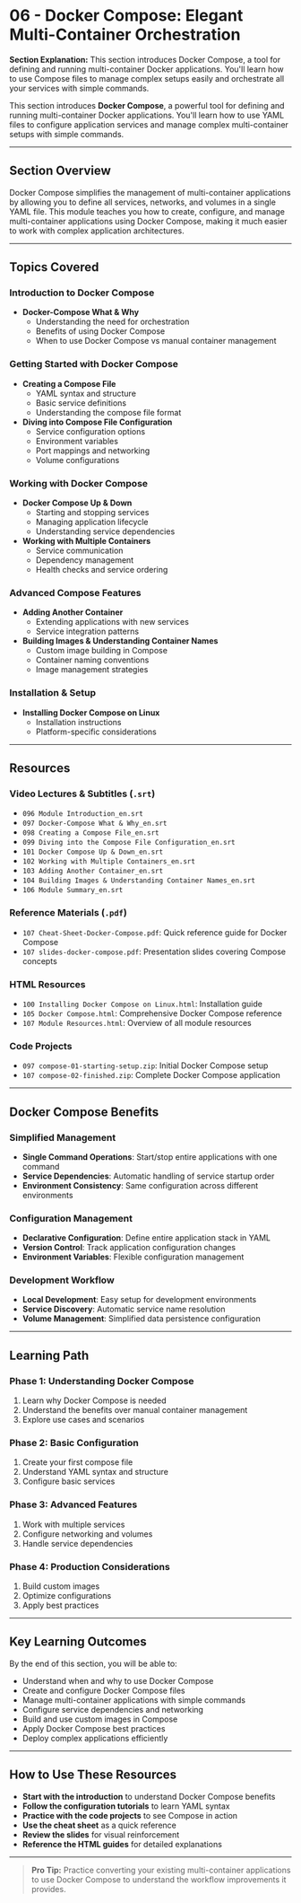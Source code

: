 # 06 - Docker Compose: Elegant Multi-Container Orchestration

**Section Explanation:**
This section introduces Docker Compose, a tool for defining and running multi-container Docker applications. You'll learn how to use Compose files to manage complex setups easily and orchestrate all your services with simple commands.

This section introduces **Docker Compose**, a powerful tool for defining and running multi-container Docker applications. You'll learn how to use YAML files to configure application services and manage complex multi-container setups with simple commands.

---

## Section Overview
Docker Compose simplifies the management of multi-container applications by allowing you to define all services, networks, and volumes in a single YAML file. This module teaches you how to create, configure, and manage multi-container applications using Docker Compose, making it much easier to work with complex application architectures.

---

## Topics Covered

### Introduction to Docker Compose
- **Docker-Compose What & Why**
  - Understanding the need for orchestration
  - Benefits of using Docker Compose
  - When to use Docker Compose vs manual container management

### Getting Started with Docker Compose
- **Creating a Compose File**
  - YAML syntax and structure
  - Basic service definitions
  - Understanding the compose file format
- **Diving into Compose File Configuration**
  - Service configuration options
  - Environment variables
  - Port mappings and networking
  - Volume configurations

### Working with Docker Compose
- **Docker Compose Up & Down**
  - Starting and stopping services
  - Managing application lifecycle
  - Understanding service dependencies
- **Working with Multiple Containers**
  - Service communication
  - Dependency management
  - Health checks and service ordering

### Advanced Compose Features
- **Adding Another Container**
  - Extending applications with new services
  - Service integration patterns
- **Building Images & Understanding Container Names**
  - Custom image building in Compose
  - Container naming conventions
  - Image management strategies

### Installation & Setup
- **Installing Docker Compose on Linux**
  - Installation instructions
  - Platform-specific considerations

---

## Resources

### Video Lectures & Subtitles (`.srt`)
- `096 Module Introduction_en.srt`
- `097 Docker-Compose What & Why_en.srt`
- `098 Creating a Compose File_en.srt`
- `099 Diving into the Compose File Configuration_en.srt`
- `101 Docker Compose Up & Down_en.srt`
- `102 Working with Multiple Containers_en.srt`
- `103 Adding Another Container_en.srt`
- `104 Building Images & Understanding Container Names_en.srt`
- `106 Module Summary_en.srt`

### Reference Materials (`.pdf`)
- `107 Cheat-Sheet-Docker-Compose.pdf`: Quick reference guide for Docker Compose
- `107 slides-docker-compose.pdf`: Presentation slides covering Compose concepts

### HTML Resources
- `100 Installing Docker Compose on Linux.html`: Installation guide
- `105 Docker Compose.html`: Comprehensive Docker Compose reference
- `107 Module Resources.html`: Overview of all module resources

### Code Projects
- `097 compose-01-starting-setup.zip`: Initial Docker Compose setup
- `107 compose-02-finished.zip`: Complete Docker Compose application

---

## Docker Compose Benefits

### Simplified Management
- **Single Command Operations**: Start/stop entire applications with one command
- **Service Dependencies**: Automatic handling of service startup order
- **Environment Consistency**: Same configuration across different environments

### Configuration Management
- **Declarative Configuration**: Define entire application stack in YAML
- **Version Control**: Track application configuration changes
- **Environment Variables**: Flexible configuration management

### Development Workflow
- **Local Development**: Easy setup for development environments
- **Service Discovery**: Automatic service name resolution
- **Volume Management**: Simplified data persistence configuration

---

## Learning Path

### Phase 1: Understanding Docker Compose
1. Learn why Docker Compose is needed
2. Understand the benefits over manual container management
3. Explore use cases and scenarios

### Phase 2: Basic Configuration
1. Create your first compose file
2. Understand YAML syntax and structure
3. Configure basic services

### Phase 3: Advanced Features
1. Work with multiple services
2. Configure networking and volumes
3. Handle service dependencies

### Phase 4: Production Considerations
1. Build custom images
2. Optimize configurations
3. Apply best practices

---

## Key Learning Outcomes
By the end of this section, you will be able to:
- Understand when and why to use Docker Compose
- Create and configure Docker Compose files
- Manage multi-container applications with simple commands
- Configure service dependencies and networking
- Build and use custom images in Compose
- Apply Docker Compose best practices
- Deploy complex applications efficiently

---

## How to Use These Resources
- **Start with the introduction** to understand Docker Compose benefits
- **Follow the configuration tutorials** to learn YAML syntax
- **Practice with the code projects** to see Compose in action
- **Use the cheat sheet** as a quick reference
- **Review the slides** for visual reinforcement
- **Reference the HTML guides** for detailed explanations

---

> **Pro Tip:** Practice converting your existing multi-container applications to use Docker Compose to understand the workflow improvements it provides. 